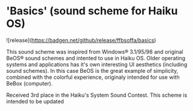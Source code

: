 # 'Basics' (sound scheme for Haiku OS)

!\[release\](https://badgen.net/github/release/ffbsoffa/basics)

This sound scheme was inspired from Windows® 3.1/95/98 and original BeOS® sound schemes and intented to use in Haiku OS. Older operating systems and applications has it's own interesting UI aesthetics (including sound schemes). In this case BeOS is the great example of simplicity, combined with the colorful experience, originaly intended for use with BeBox (computer).

Received 3rd place in the Haiku's System Sound Contest.
This scheme is intended to be updated
